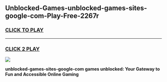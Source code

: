 
## Unblocked-Games-unblocked-games-sites-google-com-Play-Free-2267r
<h3>
<a href="https://premium76.site?title=unblocked-games-sites-google-com&ref=21A">CLICK TO PLAY</a></h3>
<hr>

<h3>
<a href="https://premium76.site?title=unblocked-games-sites-google-com&ref=21A">CLICK 2 PLAY</a>
  
</h3>

<a href="https://premium76.site?title=unblocked-games-sites-google-com&ref=21A"><img src="https://clearcache.store/games.png"></a>


**unblocked-games-sites-google-com games unblocked: Your Gateway to Fun and Accessible Online Gaming**
